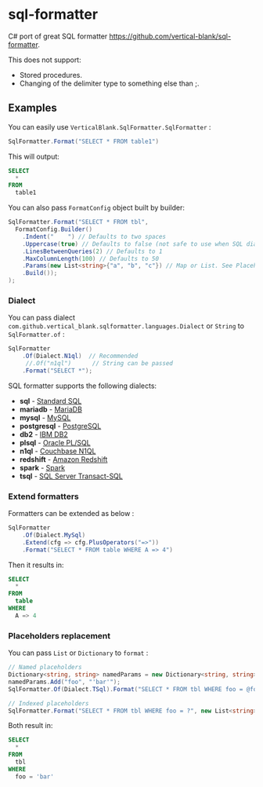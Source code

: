 # sql-formatter

C# port of great SQL formatter <https://github.com/vertical-blank/sql-formatter>.

This does not support:

- Stored procedures.
- Changing of the delimiter type to something else than ;.

## Examples

You can easily use `VerticalBlank.SqlFormatter.SqlFormatter` :

```c#
SqlFormatter.Format("SELECT * FROM table1")
```

This will output:

```sql
SELECT
  *
FROM
  table1
```

You can also pass `FormatConfig` object built by builder:

```c#
SqlFormatter.Format("SELECT * FROM tbl",
  FormatConfig.Builder()
    .Indent("    ") // Defaults to two spaces
    .Uppercase(true) // Defaults to false (not safe to use when SQL dialect has case-sensitive identifiers)
    .LinesBetweenQueries(2) // Defaults to 1
    .MaxColumnLength(100) // Defaults to 50
    .Params(new List<string>{"a", "b", "c"}) // Map or List. See Placeholders replacement.
    .Build());
);
```

### Dialect

You can pass dialect `com.github.vertical_blank.sqlformatter.languages.Dialect` or `String` to `SqlFormatter.of` :

```c#
SqlFormatter
    .Of(Dialect.N1ql)  // Recommended
     //.Of("n1ql")      // String can be passed
    .Format("SELECT *");
```

SQL formatter supports the following dialects:

- **sql** - [Standard SQL][]
- **mariadb** - [MariaDB][]
- **mysql** - [MySQL][]
- **postgresql** - [PostgreSQL][]
- **db2** - [IBM DB2][]
- **plsql** - [Oracle PL/SQL][]
- **n1ql** - [Couchbase N1QL][]
- **redshift** - [Amazon Redshift][]
- **spark** - [Spark][]
- **tsql** - [SQL Server Transact-SQL][tsql]

### Extend formatters

Formatters can be extended as below :

```c#
SqlFormatter
    .Of(Dialect.MySql)
    .Extend(cfg => cfg.PlusOperators("=>"))
    .Format("SELECT * FROM table WHERE A => 4")
```

Then it results in:

```sql
SELECT
  *
FROM
  table
WHERE
  A => 4
```

### Placeholders replacement

You can pass `List` or `Dictionary` to `format` :

```c#
// Named placeholders
Dictionary<string, string> namedParams = new Dictionary<string, string>();
namedParams.Add("foo", "'bar'");
SqlFormatter.Of(Dialect.TSql).Format("SELECT * FROM tbl WHERE foo = @foo", namedParams);

// Indexed placeholders
SqlFormatter.Format("SELECT * FROM tbl WHERE foo = ?", new List<string>{"'bar'"});
```

Both result in:

```sql
SELECT
  *
FROM
  tbl
WHERE
  foo = 'bar'
```

[standard sql]: https://en.wikipedia.org/wiki/SQL:2011
[couchbase n1ql]: http://www.couchbase.com/n1ql
[ibm db2]: https://www.ibm.com/analytics/us/en/technology/db2/
[oracle pl/sql]: http://www.oracle.com/technetwork/database/features/plsql/index.html
[amazon redshift]: https://docs.aws.amazon.com/redshift/latest/dg/cm_chap_SQLCommandRef.html
[spark]: https://spark.apache.org/docs/latest/api/sql/index.html
[postgresql]: https://www.postgresql.org/
[mariadb]: https://mariadb.com/
[mysql]: https://www.mysql.com/
[tsql]: https://docs.microsoft.com/en-us/sql/sql-server/
